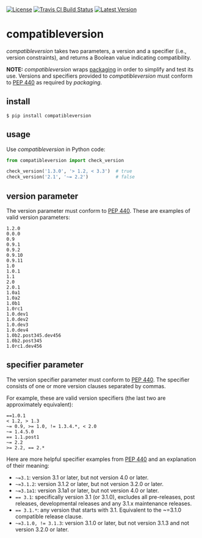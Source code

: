 [![License](https://img.shields.io/github/license/YakDriver/compatibleversion.svg)](./LICENSE)
[![Travis CI Build Status](https://travis-ci.org/YakDriver/compatibleversion.svg)](https://travis-ci.org/YakDriver/compatibleversion)
[![Latest Version](https://img.shields.io/pypi/v/compatibleversion.svg?label=version)](https://pypi.python.org/pypi/compatibleversion)

# compatibleversion

*compatibleversion* takes two parameters, a version and a specifier (i.e., version constraints), and returns a Boolean value indicating compatibility.

**NOTE:** *compatibleversion* wraps [packaging](https://packaging.pypa.io/en/latest/) in order to simplify and test its use. Versions and specifiers provided to *compatibleversion* must conform to [PEP 440](https://www.python.org/dev/peps/pep-0440/) as required by *packaging*.

## install

```console
$ pip install compatibleversion
```

## usage

Use *compatibleversion* in Python code:

```python
from compatibleversion import check_version

check_version('1.3.0', '> 1.2, < 3.3')  # true
check_version('2.1', '~= 2.2')          # false
```

## version parameter

The version parameter must conform to [PEP 440](https://www.python.org/dev/peps/pep-0440/). These are examples of valid version parameters:

```
1.2.0
0.0.0
0.9
0.9.1
0.9.2
0.9.10
0.9.11
1.0
1.0.1
1.1
2.0
2.0.1
1.0a1
1.0a2
1.0b1
1.0rc1
1.0.dev1
1.0.dev2
1.0.dev3
1.0.dev4
1.0b2.post345.dev456
1.0b2.post345
1.0rc1.dev456
```

## specifier parameter

The version specifier parameter must conform to [PEP 440](https://www.python.org/dev/peps/pep-0440/). The specifier consists of one or more version clauses separated by commas. 

For example, these are valid version specifiers (the last two are approximately equivalent):

```
==1.0.1
< 1.2, > 1.3
~= 0.9, >= 1.0, != 1.3.4.*, < 2.0
~= 1.4.5.0
== 1.1.post1
~= 2.2
>= 2.2, == 2.*
```

Here are more helpful specifier examples from [PEP 440](https://www.python.org/dev/peps/pep-0440/) and an explanation of their meaning:

* `~=3.1`: version 3.1 or later, but not version 4.0 or later.
* `~=3.1.2`: version 3.1.2 or later, but not version 3.2.0 or later.
* `~=3.1a1`: version 3.1a1 or later, but not version 4.0 or later.
* `== 3.1`: specifically version 3.1 (or 3.1.0), excludes all pre-releases, post releases, developmental releases and any 3.1.x maintenance releases.
* `== 3.1.*`: any version that starts with 3.1. Equivalent to the ~=3.1.0 compatible release clause.
* `~=3.1.0, != 3.1.3`: version 3.1.0 or later, but not version 3.1.3 and not version 3.2.0 or later.

